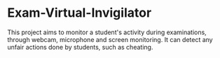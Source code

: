 # Exam-Virtual-Invigilator
This project aims to monitor a student's activity during examinations, through webcam, microphone and screen monitoring. It can detect any unfair actions done by students, such as cheating. 
